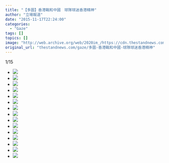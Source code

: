 ```yaml
---
title: "【多圖】香港戰和中國　球隊球迷香港精神"
author: "立場報道"
date: "2015-11-17T22:24:00"
categories:
  - "Gaze"
tags: []
topics: []
image: "http://web.archive.org/web/2020im_/https://cdn.thestandnews.com/media/photos/gallery/53/cache/55_kVBir_300x200cropcenter.png"
original_url: "thestandnews.com/gaze/多圖-香港戰和中國-球隊球迷香港精神"
---
```

[](#)[](#)

[](#)1/15[](#)

*   ![](http://web.archive.org/web/2020im_/https://cdn.thestandnews.com/media/photos/gallery/53/cache/55_kVBir_300x200cropcenter.png)
*   ![](http://web.archive.org/web/2020im_/https://cdn.thestandnews.com/media/photos/gallery/53/cache/44_xwuIi_300x200cropcenter.png)
*   ![](http://web.archive.org/web/2020im_/https://cdn.thestandnews.com/media/photos/gallery/53/cache/HK-01_CJ6Xy_300x200cropcenter.png)
*   ![](http://web.archive.org/web/2020im_/https://cdn.thestandnews.com/media/photos/gallery/53/cache/66_isl2F_300x200cropcenter.png)
*   ![](http://web.archive.org/web/2020im_/https://cdn.thestandnews.com/media/photos/gallery/53/cache/77_nVM3Y_300x200cropcenter.png)
*   ![](http://web.archive.org/web/2020im_/https://cdn.thestandnews.com/media/photos/gallery/53/cache/222_Vf3o4_300x200cropcenter.png)
*   ![](http://web.archive.org/web/2020im_/https://cdn.thestandnews.com/media/photos/gallery/53/cache/111_yNeDU_300x200cropcenter.png)
*   ![](http://web.archive.org/web/2020im_/https://cdn.thestandnews.com/media/photos/gallery/53/cache/HK-25_bbsA8_300x200cropcenter.png)
*   ![](http://web.archive.org/web/2020im_/https://cdn.thestandnews.com/media/photos/gallery/53/cache/HK-22_HNlQi_300x200cropcenter.png)
*   ![](http://web.archive.org/web/2020im_/https://cdn.thestandnews.com/media/photos/gallery/53/cache/HK-05_8oj3e_300x200cropcenter.png)
*   ![](http://web.archive.org/web/2020im_/https://cdn.thestandnews.com/media/photos/gallery/53/cache/HK-16_k94Bf_300x200cropcenter.png)
*   ![](http://web.archive.org/web/2020im_/https://cdn.thestandnews.com/media/photos/gallery/53/cache/HK-15_I5D6A_300x200cropcenter.png)
*   ![](http://web.archive.org/web/2020im_/https://cdn.thestandnews.com/media/photos/gallery/53/cache/HK-02_sHB0x_300x200cropcenter.png)
*   ![](http://web.archive.org/web/2020im_/https://cdn.thestandnews.com/media/photos/gallery/53/cache/HK-08_5LXv3_300x200cropcenter.png)
*   ![](http://web.archive.org/web/2020im_/https://cdn.thestandnews.com/media/photos/gallery/53/cache/HK-07_nJRfn_300x200cropcenter.png)